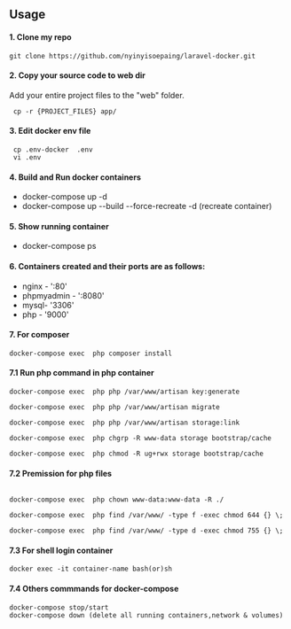 ## Usage ##

####  1. Clone my repo
```
git clone https://github.com/nyinyisoepaing/laravel-docker.git
```
#### 2. Copy your source code to web dir
Add your entire  project files to the "web" folder.
```
 cp -r {PROJECT_FILES} app/
```

#### 3. Edit docker env file 
```
 cp .env-docker  .env 
 vi .env
```

<!-- # Edit laravel env file in app dir

* cp app/.env.example app/.env
* vi app/.env -->

#### 4. Build and Run docker containers

* docker-compose up -d
* docker-compose up --build --force-recreate -d (recreate container)


#### 5. Show running container

* docker-compose ps

#### 6. Containers created and their ports are as follows:

- nginx      - ':80'
- phpmyadmin - ':8080'
- mysql- '3306'
- php -  '9000'


#### 7. For composer
```
docker-compose exec  php composer install
```

#### 7.1 Run php command in php container
```
docker-compose exec  php php /var/www/artisan key:generate

docker-compose exec  php php /var/www/artisan migrate

docker-compose exec  php php /var/www/artisan storage:link

docker-compose exec  php chgrp -R www-data storage bootstrap/cache

docker-compose exec  php chmod -R ug+rwx storage bootstrap/cache
```
#### 7.2 Premission for php files

```

docker-compose exec  php chown www-data:www-data -R ./

docker-compose exec  php find /var/www/ -type f -exec chmod 644 {} \;

docker-compose exec  php find /var/www/ -type d -exec chmod 755 {} \;
```

#### 7.3 For shell login  container
```
docker exec -it container-name bash(or)sh 

```
#### 7.4 Others commmands for docker-compose

```
docker-compose stop/start
docker-compose down (delete all running containers,network & volumes)
```


